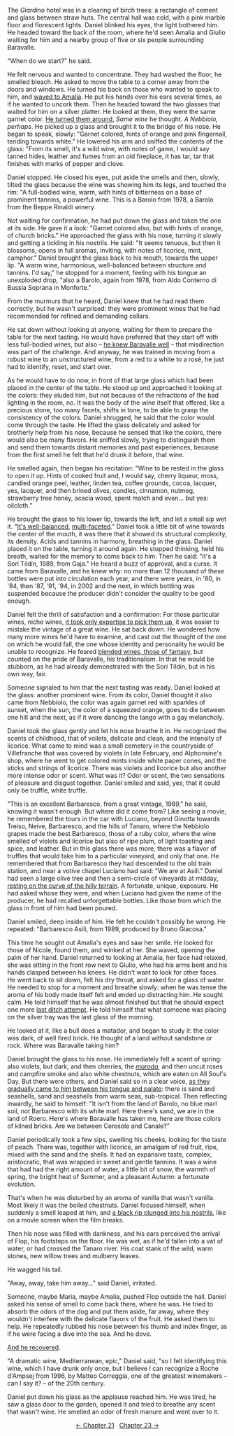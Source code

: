 <!-- Pages 143-149 -->
The *Giardino* hotel was in a clearing of birch trees: a rectangle of cement and glass between straw huts. The central hall was cold, with a pink marble floor and florescent lights. Daniel blinked his eyes, the light bothered him. He headed toward the back of the room, where he'd seen Amalia and Giulio waiting for him and a nearby group of five or six people surrounding Baravalle.

"When do we start?" he said.

He felt nervous and wanted to concentrate. They had washed the floor, he smelled bleach. He asked to move the table to a corner away from the doors and windows. He turned his back on those who wanted to speak to him, and [waved to Amalia](http://ofvioletsandlicorice.tumblr.com/post/129354078274/notes-questions-uncertainties#fecesegno). He put his hands over his ears several times, as if he wanted to uncork them. Then he headed toward the two glasses that waited for him on a silver platter. He looked at them, they were the same garnet color. [He turned them around](http://ofvioletsandlicorice.tumblr.com/post/129354078274/notes-questions-uncertainties#cigirointorno), *Same wine* he thought. *A Nebbiolo, perhaps*. He picked up a glass and brought it to the bridge of his nose. He began to speak, slowly: "Garnet colored, hints of orange and pink fingernail, tending towards white." He lowered his arm and sniffed the contents of the glass: "From its smell, it's a wild wine, with notes of game, I would say tanned hides, leather and fumes from an old fireplace, it has tar, tar that finishes with marks of pepper and clove.

Daniel stopped. He closed his eyes, put aside the smells and then, slowly, tilted the glass because the wine was showing him its legs, and touched the rim: "A full-bodied wine, warm, with hints of bitterness on a base of prominent tannins, a powerful wine. This is a Barolo from 1978, a Barolo from the Beppe Rinaldi winery.
<!-- Page 144 -->

Not waiting for confirmation, he had put down the glass and taken the one at its side. He gave it a look: "Garnet colored also, but with hints of orange, of church bricks." He approached the glass with his nose, turning it slowly and getting a tickling in his nostrils. He said: "It seems tenuous, but then it blossoms, opens in full aromas, inviting, with notes of licorice, mint, camphor." Daniel brought the glass back to his mouth, towards the upper lip. "A warm wine, harmonious, well-balanced between structure and tannins. I'd say," he stopped for a moment, feeling with his tongue an unexploded drop, "also a Barolo, again from 1978, from Aldo Conterno di Bussia Soprana in Monforte."

From the murmurs that he heard, Daniel knew that he had read them correctly, but he wasn't surprised: they were prominent wines that he had recommended for refined and demanding cellars.

He sat down without looking at anyone, waiting for them to prepare the table for the next tasting. He would have preferred that they start off with less full-bodied wines, but also &ndash; [he knew Baravalle well](http://ofvioletsandlicorice.tumblr.com/post/129354078274/notes-questions-uncertainties#losapevabaravalle) &ndash; that misdirection was part of the challenge. And anyway, he was trained in moving from a robust wine to an unstructured wine, from a red to a white to a ros&eacute;, he just had to identify, reset, and start over.

As he would have to do now, in front of that large glass which had been placed in the center of the table. He stood up and approached it looking at the colors: they eluded him, but not because of the refractions of the bad lighting in the room, no. It was the body of the wine itself that offered, like a precious stone, too many facets, shifts in tone, to be able to grasp the consistency of the colors. Daniel shrugged, he said that the color would come through the taste. He lifted the glass delicately and asked for brotherly help from his nose, because he sensed that like the colors, there would also be many flavors. He sniffed slowly, trying to distinguish them and send them towards distant memories and past experiences, because from the first smell he felt that he'd drunk it before, that wine.

He smelled again, then began his recitation: "Wine to be rested in the glass to open it up. Hints of cooked fruit and, I would say, cherry liqueur, moss, candied orange peel, leather, linden tea, coffee grounds, cocoa, lacquer, yes, lacquer, and then brined olives, candles, cinnamon, nutmeg, strawberry tree honey, acacia wood, spent match and even... but yes: oilcloth."
<!-- Page 145 -->

He brought the glass to his lower lip, towards the left, and let a small sip wet it. "[It's well-balanced](http://ofvioletsandlicorice.tumblr.com/post/129354078274/notes-questions-uncertainties#spigolosamente), [multi-faceted](http://ofvioletsandlicorice.tumblr.com/post/129354078274/notes-questions-uncertainties#sfaccettature)." Daniel took a little bit of wine towards the center of the mouth, it was there that it showed its structural complexity, its density. Acids and tannins in harmony, breathing in the glass. Daniel placed it on the table, turning it around again. He stopped thinking, held his breath, waited for the memory to come back to him. Then he said: "It's a Sor&iacute; Tild&iacute;n, 1989, from Gaja." He heard a buzz of approval, and a curse. It came from Baravalle, and he knew why: no more than 12 thousand of these bottles were put into circulation each year, and there were years, in '80, in '84, then '87, '91, '94, in 2002 and the next, in which bottling was suspended because the producer didn't consider the quality to be good enough.

Daniel felt the thrill of satisfaction and a confirmation: For those particular wines, niche wines, [it took only expertise to pick them up](http://ofvioletsandlicorice.tumblr.com/post/129354078274/notes-questions-uncertainties#prenderci), it was easier to mistake the vintage of a great wine. He sat back down. He wondered how many more wines he'd have to examine, and cast out the thought of the one on which he would fall, the one whose identity and personality he would be unable to recognize. He feared [blended wines, those of fantasy](http://ofvioletsandlicorice.tumblr.com/post/129354078274/notes-questions-uncertainties#assemblati), but counted on the pride of Baravalle, his traditionalism. In that he would be stubborn, as he had already demonstrated with the Sor&iacute; Tild&iacute;n, but in his own way, fair.
<!-- Page 146 -->

Someone signaled to him that the next tasting was ready. Daniel looked at the glass: another prominent wine. From its color, Daniel thought it also came from Nebbiolo, the color was again garnet red with sparkles of sunset, when the sun, the color of a squeezed orange, goes to die between one hill and the next, as if it were dancing the tango with a gay melancholy.

Daniel took the glass gently and let his nose breathe it in. He recognized the scents of childhood, that of voilets, delicate and clean, and the intensity of licorice. What came to mind was a small cemetery in the countryside of Villefranche that was covered by violets in late February, and Alphonsine's shop, where he went to get colored mints inside white paper cones, and the sticks and strings of licorice. There was violets and licorice but also another more intense odor or scent. What was it? Odor or scent, the two sensations of pleasure and disgust together. Daniel smiled and said, yes, that it could only be truffle, white truffle. 

"This is an excellent Barbaresco, from a great vintage, 1989," he said, knowing it wasn't enough. But where did it come from? Like seeing a movie, he remembered the tours in the car with Luciano, beyond Ginotta towards Treiso, Neive, Barbaresco, and the hills of Tanaro, where the Nebbiolo grapes made the best Barbaresco, those of a ruby color, where the wine smelled of violets and licorice but also of ripe plum, of light toasting and spice, and leather. But in this glass there was more, there was a flavor of truffles that would take him to a particular vineyard, and only that one. He remembered that from Barbaresco they had descended to the old train station, and near a votive chapel Luciano had said: "We are at Asili." Daniel had seen a large olive tree and then a semi-circle of vineyards at midday, [resting on the curve of the hilly terrain](http://ofvioletsandlicorice.tumblr.com/post/129354078274/notes-questions-uncertainties#orografica). A fortunate, unique, exposure. He had asked whose they were, and when Luciano had given the name of the producer, he had recalled unforgettable bottles. Like those from which the glass in front of him had been poured. 
<!-- Page 147 -->

Daniel smiled, deep inside of him. He felt he couldn't possibly be wrong. He repeated: "Barbaresco Asili, from 1989, produced by Bruno Giacosa."

This time he sought out Amalia's eyes and saw her smile. He looked for those of Nicole, found them, and winked at her. She waved, opening the palm of her hand. Daniel returned to looking at Amalia, her face had relaxed, she was sitting in the front row next to Giulio, who had his arms bent and his hands clasped between his knees. He didn't want to look for other faces. He went back to sit down, felt his dry throat, and asked for a glass of water. He needed to stop for a moment and breathe slowly: when he was tense the aroma of his body made itself felt and ended up distracting him. He sought calm. He told himself that he was almost finished but that he should expect one more [last ditch attempt](http://ofvioletsandlicorice.tumblr.com/post/129354078274/notes-questions-uncertainties#corpodicoda). He told himself that what someone was placing on the silver tray was the last glass of the morning.

He looked at it, like a bull does a matador, and began to study it: the color was dark, of well fired brick. He thought of a land without sandstone or rock. Where was Baravalle taking him? 

Daniel brought the glass to his nose. He immediately felt a scent of spring: also violets, but dark, and then cherries, the [*maroda*](http://ofvioletsandlicorice.tumblr.com/post/129354078274/notes-questions-uncertainties#maroda), and then uncut roses and campfire smoke and also white chestnuts, which are eaten on All Soul's Day. But there were others, and Daniel said so in a clear voice, [as they gradually came to him between his tongue and palate](http://ofvioletsandlicorice.tumblr.com/post/129354078274/notes-questions-uncertainties#manoamano): there is sand and seashells, sand and seashells from warm seas, sub-tropical. Then reflecting inwardly, he said to himself: "It isn't from the land of Barolo, no blue marl soil, not Barbaresco with its white marl. Here there's sand, we are in the land of Roero. Here's where Baravalle has taken me, here are those colors of kilned bricks. Are we between Ceresole and Canale?"

<!-- Page 148 -->
Daniel periodically took a few sips, swelling his cheeks, looking for the taste of peach. There was, together with licorice, an amalgam of red fruit, ripe, mixed with the sand and the shells. It had an expansive taste, complex, aristocratic, that was wrapped in sweet and gentle tannins. It was a wine that had had the right amount of water, a little bit of snow, the warmth of spring, the bright heat of Summer, and a pleasant Autumn: a fortunate evolution.

That's when he was disturbed by an aroma of vanilla that wasn't vanilla. Most likely it was the boiled chestnuts. Daniel focused himself, when suddenly a smell leaped at him, and [a black rip plunged into his nostrils](http://ofvioletsandlicorice.tumblr.com/post/129354078274/notes-questions-uncertainties#strapponero), like on a movie screen when the film breaks.

Then his nose was filled with dankness, and his ears perceived the arrival of Flop, his footsteps on the floor. He was wet, as if he'd fallen into a vat of water, or had crossed the Tanaro river. His coat stank of the wild, warm stones, new willow trees and mulberry leaves.

He wagged his tail.

"Away, away, take him away..." said Daniel, irritated.

Someone, maybe Maria, maybe Amalia, pushed Flop outside the hall. Daniel asked his sense of smell to come back there, where he was. He tried to absorb the odors of the dog and put them aside, far away, where they wouldn't interfere with the delicate flavors of the fruit. He asked them to help. He repeatedly rubbed his nose between his thumb and index finger, as if he were facing a dive into the sea. And he dove.

[And he recovered](http://ofvioletsandlicorice.tumblr.com/post/129354078274/notes-questions-uncertainties#siriprese).

"A dramatic wine, Mediterranean, epic," Daniel said, "so I felt identifying this wine, which I have drunk only once, but I believe I can recognize a Roche d'Ampsej from 1996, by Matteo Correggia, one of the greatest winemakers &ndash; can I say it? &ndash; of the 20th century.
<!-- Page 149 -->

Daniel put down his glass as the applause reached him. He was tired, he saw a glass door to the garden, opened it and tried to breathe any scent that wasn't wine. He smelled an odor of fresh manure and went over to it.

<div style="text-align: center">
<a href="http://ofvioletsandlicorice.tumblr.com/post/130908282434/of-violets-and-licorice-chapter-21">&larr;&nbsp;Chapter 21</a>&nbsp;&nbsp;
<a href="http://ofvioletsandlicorice.tumblr.com/post/130908326604/of-violets-and-licorice-chapter-23">Chapter 23&nbsp;&rarr;</a>

</div>
<script>
setupLocSave();
</script>
